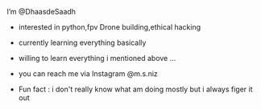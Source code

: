 I’m @DhaasdeSaadh

- interested in python,fpv Drone building,ethical hacking

- currently learning everything basically

- willing to learn everything i mentioned above ... 

- you can reach me via Instagram @m.s.niz

- Fun fact : i don't really know what am doing mostly but i always figer it out

<!---
DhaasdeSaadh/DhaasdeSaadh is a ✨ special ✨ repository because its `README.md` (this file) appears on your GitHub profile.
You can click the Preview link to take a look at your changes.
--->
